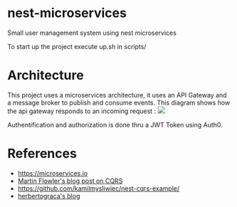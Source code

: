 # nest-microservices
Small user management system using nest microservices

To start up the project execute up.sh in scripts/


# Architecture
This project uses a microservices architecture, it uses an API Gateway and a message broker to publish and consume events.
This diagram shows how the api gateway responds to an incoming request :
<img src="https://lh6.googleusercontent.com/9xVAh_Cis8iVnryNvzECHTOQiAmaku1hQE2M9UZOggsJ9nHQMtgvxgRxiQYOblR4RVCi0NdGNOTPWgU-sBOM=w1366-h672"/>

Authentification and authorization is done thru a JWT Token using Auth0.

# References
* https://microservices.io
* [Martin Flowler's blog post on CQRS](https://martinfowler.com/bliki/CQRS.html)
* https://github.com/kamilmysliwiec/nest-cqrs-example/
* [herbertograca's blog](https://herbertograca.com/2017/11/16/explicit-architecture-01-ddd-hexagonal-onion-clean-cqrs-how-i-put-it-all-together/)
